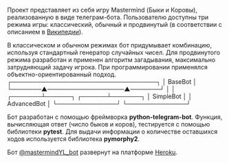 ﻿Проект представляет из себя игру Mastermind (Быки и Коровы), реализованную в виде телеграм-бота.
Пользователю доступны три режима игры: классический, обычный и продвинутый (в соответствии с описанием в [Википедии](https://ru.wikipedia.org/wiki/%D0%91%D1%8B%D0%BA%D0%B8_%D0%B8_%D0%BA%D0%BE%D1%80%D0%BE%D0%B2%D1%8B)).

В классическом и обычном режимах бот придумывает комбинацию, используя стандартный генератор случайных чисел.
Для продвинутого режима разработан и применен алгоритм загадывания, максимально затрудняющий задачу игрока.
При программировании применялся объектно-ориентированный подход.
┌──────────────────────────────────┐
│             BaseBot              │
└───────▲──────────────────▲───────┘
        │                  │ 
┌───────┴──────┐    ┌──────┴───────┐
│   SimpleBot  │    │  AdvancedBot │
└──────────────┘    └──────────────┘

Бот разработан с помощью фреймворка **python-telegram-bot**.
Функция, вычисляющая ответ (число быков и коров), тестируется с помощью библиотеки **pytest**.
Для выдачи информации о количестве оставшихся ходов используется библиотека **pymorphy2**.

Бот [@mastermindYL_bot](https://t.me/mastermindYL_bot) развернут на платформе [Heroku](https://www.heroku.com/).